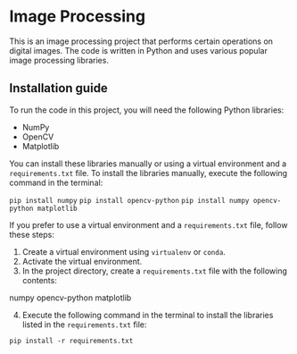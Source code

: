 # Image Processing

This is an image processing project that performs certain operations on digital images. The code is written in Python and uses various popular image processing libraries.


## Installation guide

To run the code in this project, you will need the following Python libraries:

- NumPy
- OpenCV
- Matplotlib

You can install these libraries manually or using a virtual environment and a `requirements.txt` file. To install the libraries manually, execute the following command in the terminal:

```pip install numpy```
```pip install opencv-python```
```pip install numpy opencv-python matplotlib```

If you prefer to use a virtual environment and a `requirements.txt` file, follow these steps:

1. Create a virtual environment using `virtualenv` or `conda`.
2. Activate the virtual environment.
3. In the project directory, create a `requirements.txt` file with the following contents:

numpy
opencv-python
matplotlib


4. Execute the following command in the terminal to install the libraries listed in the `requirements.txt` file:

```pip install -r requirements.txt```




